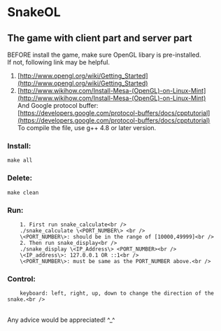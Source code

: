 SnakeOL
=======

The game with client part and server part
-----------------------------------------

BEFORE install the game, make sure OpenGL libary is pre-installed.<br />
If not, following link may be helpful.<br />
1. [http://www.opengl.org/wiki/Getting_Started](http://www.opengl.org/wiki/Getting_Started)<br />
2. [http://www.wikihow.com/Install-Mesa-(OpenGL)-on-Linux-Mint](http://www.wikihow.com/Install-Mesa-(OpenGL)-on-Linux-Mint)<br />
And Google protocol buffer:<br />
[https://developers.google.com/protocol-buffers/docs/cpptutorial](https://developers.google.com/protocol-buffers/docs/cpptutorial)<br />
To compile the file, use g++ 4.8 or later version.<br />

### Install:<br />
    make all
### Delete:<br />
    make clean
### Run:<br />
        1. First run snake_calculate<br />
        ./snake_calculate \<PORT_NUMBER\> <br />
        \<PORT_NUMBER\>: should be in the range of [10000,49999]<br />
        2. Then run snake_display<br />
        ./snake_display \<IP_Address\> <PORT_NUMBER><br />
        \<IP_address\>: 127.0.0.1 OR ::1<br />
        \<PORT_NUMBER\>: must be same as the PORT_NUMBER above.<br />
### Control:<br />
        keyboard: left, right, up, down to change the direction of the snake.<br />
<br />
Any advice would be appreciated! ^_^<br />
